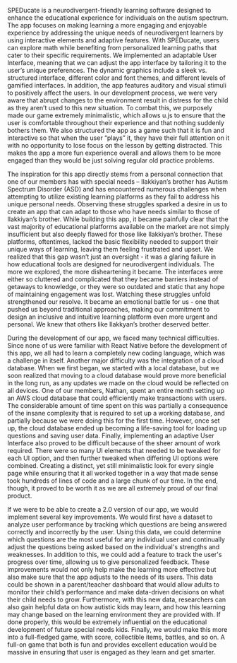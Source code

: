 SPEDucate is a neurodivergent-friendly learning software designed to enhance the educational experience for individuals on the autism spectrum. The app focuses on making learning a more engaging and enjoyable experience by addressing the unique needs of neurodivergent learners by using interactive elements and adaptive features. With SPEDucate, users can explore math while benefiting from personalized learning paths that cater to their specific requirements. 
We implemented an adaptable User Interface, meaning that we can adjust the app interface by tailoring it to the user’s unique preferences. The dynamic graphics include a sleek vs. structured interface, different color and font themes, and different levels of gamified interfaces. In addition, the app features auditory and visual stimuli to positively affect the users. In our development process, we were very aware that abrupt changes to the environment result in distress for the child as they aren’t used to this new situation. To combat this, we purposely made our game extremely minimalistic, which allows u.js to ensure that the user is comfortable throughout their experience and that nothing suddenly bothers them. 
We also structured the app as a game such that it is fun and interactive so that when the user “plays” it, they have their full attention on it with no opportunity to lose focus on the lesson by getting distracted. This makes the app a more fun experience overall and allows them to be more engaged than they would be just solving regular old practice problems.
 
The inspiration for this app directly stems from a personal connection that one of our members has with special needs – Ilakkiyan’s brother has Autism Spectrum Disorder (ASD) and has encountered numerous challenges when attempting to utilize existing learning platforms as they fail to address his unique personal needs. Observing these struggles sparked a desire in us to create an app that can adapt to those who have needs similar to those of Ilakkiyan’s brother. While building this app, it became painfully clear that the vast majority of educational platforms available on the market are not simply insufficient but also deeply flawed for those like Ilakkiyan’s brother. These platforms, oftentimes, lacked the basic flexibility needed to support their unique ways of learning, leaving them feeling frustrated and upset. We realized that this gap wasn’t just an oversight - it was a glaring failure in how educational tools are designed for neurodivergent individuals. 
The more we explored, the more disheartening it became. The interfaces were either so cluttered and complicated that they became barriers instead of getaways to knowledge, or they were so outdated and static that any hope of maintaining engagement was lost. Watching these struggles unfold strengthened our resolve. It became an emotional battle for us - one that pushed us beyond traditional approaches, making our commitment to design an inclusive and intuitive learning platform even more urgent and personal. We knew that others like Ilakkyan’s brother deserved better. 

During the development of our app, we faced many technical difficulties. Since none of us were familiar with React Native before the development of this app, we all had to learn a completely new coding language, which was a challenge in itself. 
Another major difficulty was the integration of a cloud database. When we first began, we started with a local database, but we soon realized that moving to a cloud database would prove more beneficial in the long run, as any updates we made on the cloud would be reflected on all devices. One of our members, Nathan, spent an entire month setting up an AWS cloud database that could efficiently make transactions with users. The considerable amount of time spent on this was partially a consequence of the insane complexity that is required to set up a working database, and partially because we were doing this for the first time. However, once set up, the cloud database ended up becoming a life-saving tool for loading up questions and saving user data. 
Finally, implementing an adaptive User Interface also proved to be difficult because of the sheer amount of work required. There were so many UI elements that needed to be tweaked for each UI option, and then further tweaked when differing UI options were combined. Creating a distinct, yet still minimalistic look for every single page while ensuring that it all worked together in a way that made sense took hundreds of lines of code and a large chunk of our time. In the end, though, it proved to be worth it as we are all extremely proud of our final product.

If we were to be able to create a 2.0 version of our app, we would implement several key improvements. We would first have a dataset to analyze user performance by tracking which questions are being answered correctly and incorrectly by the user. Using this data, we could determine which questions are the most useful for any individual user and continually adjust the questions being asked based on the individual's strengths and weaknesses.
In addition to this, we could add a feature to track the user's progress over time, allowing us to give personalized feedback. These improvements would not only help make the learning more effective but also make sure that the app adjusts to the needs of its users. This data could be shown in a parent/teacher dashboard that would allow adults to monitor their child’s performance and make data-driven decisions on what their child needs to grow. Furthermore, with this new data, researchers can also gain helpful data on how autistic kids may learn, and how this learning may change based on the learning environment they are provided with. If done properly, this would be extremely influential on the educational development of future special needs kids. 
Finally, we would make this more into a full-fledged game, with score, collectible items, battles, and so on. A full-on game that both is fun and provides excellent education would be massive in ensuring that user is engaged as they learn and get smarter. 

